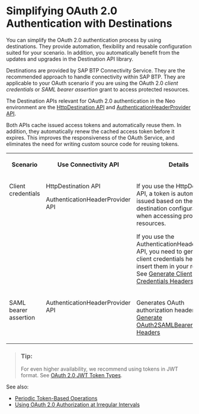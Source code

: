 <!-- loioc8b8c06244864c328c84940ee1ffb1f3 -->

# Simplifying OAuth 2.0 Authentication with Destinations

You can simplify the OAuth 2.0 authentication process by using destinations. They provide automation, flexibility and reusable configuration suited for your scenario. In addition, you automatically benefit from the updates and upgrades in the Destination API library.



Destinations are provided by SAP BTP Connectivity Service. They are the recommended approach to handle connectivity within SAP BTP. They are applicable to your OAuth scenario if you are using the OAuth 2.0 *client credentials* or *SAML bearer assertion* grant to access protected resources.



The Destination APIs relevant for OAuth 2.0 authentication in the Neo environment are the [HttpDestination API](https://help.sap.com/docs/CP_CONNECTIVITY/b865ed651e414196b39f8922db2122c7/462dbffef4614044b5c727c9de37672e.html?version=Cloud&locale=en-US) and [AuthenticationHeaderProvider API](https://help.sap.com/docs/CP_CONNECTIVITY/b865ed651e414196b39f8922db2122c7/df6c1ffd39f0451594d737cf7638ce00.html?version=Cloud&locale=en-US).

Both APIs cache issued access tokens and automatically reuse them. In addition, they automatically renew the cached access token before it expires. This improves the responsiveness of the OAuth Service, and eliminates the need for writing custom source code for reusing tokens.


<table>
<tr>
<th valign="top">

Scenario

</th>
<th valign="top">

Use Connectivity API

</th>
<th valign="top">

Details

</th>
</tr>
<tr>
<td valign="top">

Client credentials

</td>
<td valign="top">

HttpDestination API

AuthenticationHeaderProvider API

</td>
<td valign="top">

If you use the HttpDestination API, a token is automatically issued based on the destination configuration when accessing protected resources.

If you use the AuthenticationHeaderProvider API, you need to generate client credentials headers and insert them in your request. See [Generate Client Credentials Headers](https://help.sap.com/docs/CP_CONNECTIVITY/b865ed651e414196b39f8922db2122c7/df6c1ffd39f0451594d737cf7638ce00.html?version=Cloud&locale=en-US).

</td>
</tr>
<tr>
<td valign="top">

SAML bearer assertion

</td>
<td valign="top">

AuthenticationHeaderProvider API

</td>
<td valign="top">

Generates OAuth authorization headers. See [Generate OAuth2SAMLBearerAssertion Headers](https://help.sap.com/docs/CP_CONNECTIVITY/b865ed651e414196b39f8922db2122c7/df6c1ffd39f0451594d737cf7638ce00.html?version=Cloud&locale=en-US)

</td>
</tr>
</table>

> ### Tip:  
> For even higher availability, we recommend using tokens in JWT format. See [OAuth 2.0 JWT Token Types](oauth-2-0-jwt-token-types-3f26e04.md).

See also:

-   [Periodic Token-Based Operations](periodic-token-based-operations-ead7249.md)
-   [Using OAuth 2.0 Authorization at Irregular Intervals](using-oauth-2-0-authorization-at-irregular-intervals-7263696.md)

